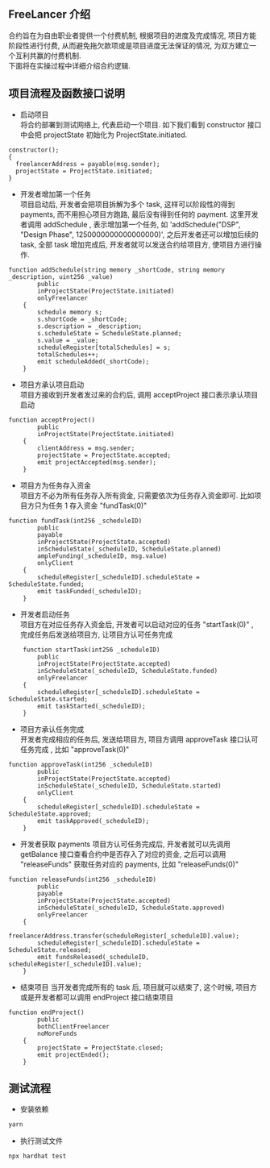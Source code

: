 ## FreeLancer 介绍

合约旨在为自由职业者提供一个付费机制, 根据项目的进度及完成情况, 项目方能阶段性进行付费, 从而避免拖欠款项或是项目进度无法保证的情况, 为双方建立一个互利共赢的付费机制.  
下面将在实操过程中详细介绍合约逻辑.

## 项目流程及函数接口说明

- 启动项目  
  将合约部署到测试网络上, 代表启动一个项目. 如下我们看到 constructor 接口中会把 projectState 初始化为 ProjectState.initiated.

```solidity
constructor();
{
  freelancerAddress = payable(msg.sender);
  projectState = ProjectState.initiated;
}
```

- 开发者增加第一个任务  
  项目启动后, 开发者会把项目拆解为多个 task, 这样可以阶段性的得到 payments, 而不用担心项目方跑路, 最后没有得到任何的 payment.
  这里开发者调用 addSchedule , 表示增加第一个任务, 如 'addSchedule("DSP", "Design Phase", 1250000000000000000)', 之后开发者还可以增加后续的 task, 全部 task 增加完成后, 开发者就可以发送合约给项目方, 使项目方进行操作.

```solidity
function addSchedule(string memory _shortCode, string memory _description, uint256 _value)
        public
        inProjectState(ProjectState.initiated)
        onlyFreelancer
    {
        schedule memory s;
        s.shortCode = _shortCode;
        s.description = _description;
        s.scheduleState = ScheduleState.planned;
        s.value = _value;
        scheduleRegister[totalSchedules] = s;
        totalSchedules++;
        emit scheduleAdded(_shortCode);
    }
```

- 项目方承认项目启动  
  项目方接收到开发者发过来的合约后, 调用 acceptProject 接口表示承认项目启动

```solidity
function acceptProject()
        public
        inProjectState(ProjectState.initiated)
    {
        clientAddress = msg.sender;
        projectState = ProjectState.accepted;
        emit projectAccepted(msg.sender);
    }
```

- 项目方为任务存入资金  
  项目方不必为所有任务存入所有资金, 只需要依次为任务存入资金即可. 比如项目方只为任务 1 存入资金 "fundTask(0)"

```solidity
function fundTask(int256 _scheduleID)
        public
        payable
        inProjectState(ProjectState.accepted)
        inScheduleState(_scheduleID, ScheduleState.planned)
        ampleFunding(_scheduleID, msg.value)
        onlyClient
    {
        scheduleRegister[_scheduleID].scheduleState = ScheduleState.funded;
        emit taskFunded(_scheduleID);
    }
```

- 开发者启动任务  
  项目方在对应任务存入资金后, 开发者可以启动对应的任务 "startTask(0)" , 完成任务后发送给项目方, 让项目方认可任务完成

```solidity
    function startTask(int256 _scheduleID)
        public
        inProjectState(ProjectState.accepted)
        inScheduleState(_scheduleID, ScheduleState.funded)
        onlyFreelancer
    {
        scheduleRegister[_scheduleID].scheduleState = ScheduleState.started;
        emit taskStarted(_scheduleID);
    }
```

- 项目方承认任务完成  
  开发者完成相应的任务后, 发送给项目方, 项目方调用 approveTask 接口认可任务完成 , 比如 "approveTask(0)"

```solidity
function approveTask(int256 _scheduleID)
        public
        inProjectState(ProjectState.accepted)
        inScheduleState(_scheduleID, ScheduleState.started)
        onlyClient
    {
        scheduleRegister[_scheduleID].scheduleState = ScheduleState.approved;
        emit taskApproved(_scheduleID);
    }
```

- 开发者获取 payments
  项目方认可任务完成后, 开发者就可以先调用 getBalance 接口查看合约中是否存入了对应的资金, 之后可以调用 "releaseFunds" 获取任务对应的 payments, 比如 "releaseFunds(0)"

```solidity
function releaseFunds(int256 _scheduleID)
        public
        payable
        inProjectState(ProjectState.accepted)
        inScheduleState(_scheduleID, ScheduleState.approved)
        onlyFreelancer
    {
        freelancerAddress.transfer(scheduleRegister[_scheduleID].value);
        scheduleRegister[_scheduleID].scheduleState = ScheduleState.released;
        emit fundsReleased(_scheduleID, scheduleRegister[_scheduleID].value);
    }
```

- 结束项目
  当开发者完成所有的 task 后, 项目就可以结束了, 这个时候, 项目方或是开发者都可以调用 endProject 接口结束项目

```solidity
function endProject()
        public
        bothClientFreelancer
        noMoreFunds
    {
        projectState = ProjectState.closed;
        emit projectEnded();
    }

```

## 测试流程

- 安装依赖

```bash
yarn
```

- 执行测试文件

```bash
npx hardhat test
```
